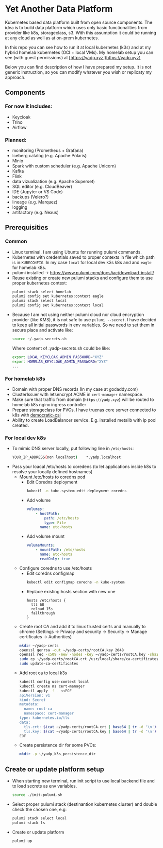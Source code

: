 # Yet Another Data Platform
Kubernetes based data platform built from open source components. The idea is to build data platform which uses only basic functionalities from provider like k8s, storageclass, s3. With this assumption it could be running at any cloud as well as at on-prem kubernetes.

In this repo you can see how to run it at local kubernetes (k3s) and at my hybrid homelab kubernetes (OCI + local VMs). My homelab setup you can see (with guest permissions) at [https://yadp.xyz](https://yadp.xyz)

Below you can find description of how I have prepared my setup. It is not generic instruction, so you can modify whatever you wish or replicaty my approach.


## Components

### For now it includes:
* Keycloak
* Trino
* Airflow
### Planned:
* monitoring (Prometheus + Grafana)
* Iceberg catalog (e.g. Apache Polaris)
* Minio
* Spark with custom scheduler (e.g. Apache Unicorn)
* Kafka
* Flink
* data vizualization (e.g. Apache Superset)
* SQL editor (e.g. CloudBeaver)
* IDE (Jupyter or VS Code)
* backups (Velero?)
* lineage (e.g. Marquez)
* logging
* artifactory (e.g. Nexus)

## Prerequisities

### Common
* Linux terminal. I am using Ubuntu for running pulumi commands.
* Kubernetes with credentials saved to proper contexts in file which path is in `KUBECONFIG`. In my case `local` for local dev k3s k8s and and `eagle` for homelab k8s.
* pulumi installed -> https://www.pulumi.com/docs/iac/download-install/
* Reuse existing or create new pulumi stacks and configure them to use proper kubernetes context:
    ```bash
    pulumi stack select homelab
    pulumi config set kubernetes:context eagle
    pulumi stack select local
    pulumi config set kubernetes:context local
    ```
* Because I am not using neither pulumi cloud nor cloud encryption provider (like KMS), it is not safe to use `pulumi --secret`. I have decided to keep all initial passwords in env variables. So we need to set them in secure place and activate like:
    ```bash
    source ~/.yadp-secrets.sh
    ```
    Where content of .yadp-secrets.sh could be like:
    ```bash
    export LOCAL_KEYCLOAK_ADMIN_PASSWORD="XYZ"
    export HOMELAB_KEYCLOAK_ADMIN_PASSWORD="XYZ"
    ...
    ```

### For homelab k8s
* Domain with proper DNS records (In my case at godaddy.com)
* ClusterIssuer with letsencrypt ACME in `cert-manager` namespace.
* Make sure that traffic from domain (`https://yadp.xyz`) will be routed to homelab k8s nginx ingress controller
* Prepare storageclass for PVCs. I have truenas core server connected to k8s with [democratic-csi](https://github.com/democratic-csi/democratic-csi)
* Ability to create LoadBalancer service. E.g. installed metallb with ip pool created.

### For local dev k8s
* To mimic DNS server locally, put following line in `/etc/hosts`:
    ```bash
    YOUR_IP_ADDRESS(non localhost)    *.yadp.localhost
    ```
* Pass your loacal /etc/hosts to coredens (to let applications inside k8s to resolve your locally defined hostnames)
    * Mount /etc/hosts to coredns pod
        * Edit Coredns deployment
            ```bash
            kubectl -n kube-system edit deployment coredns
            ```
        * Add volume
            ```yml
            volumes:
                - hostPath:
                    path: /etc/hosts
                    type: File
                  name: etc-hosts
            ```
        * Add volume mount
            ```yml
            volumeMounts:
                - mountPath: /etc/hosts
                  name: etc-hosts
                  readOnly: true
            ```
    * Configure coredns to use /etc/hosts
        * Edit coredns configmap
            ```bash
            kubectl edit configmap coredns -n kube-system
            ```
        * Replace existing hosts section with new one
            ```
            hosts /etc/hosts {
              ttl 60
              reload 15s
              fallthrough
            }
            ```
    * Create root CA and add it to linux trusted certs and manually to chrome (Settings -> Privacy and security -> Security -> Manage certificates -> Authorities)
        ```bash
        mkdir ~/yadp-certs
        openssl genrsa -out ~/yadp-certs/rootCA.key 2048
        openssl req -x509 -new -nodes -key ~/yadp-certs/rootCA.key -sha256 -days 1024 -out ~/yadp-certs/rootCA.crt
        sudo cp ~/yadp-certs/rootCA.crt /usr/local/share/ca-certificates/yadp-rootCA.crt
        sudo update-ca-certificates
        ```
    * Add root ca to local k3s
        ```bash
        kubectl config use-context local
        kubectl create ns cert-manager
        kubectl apply -f - <<EOF
        apiVersion: v1
        kind: Secret
        metadata:
          name: root-ca
          namespace: cert-manager
        type: kubernetes.io/tls
        data:
          tls.crt: $(cat ~/yadp-certs/rootCA.crt | base64 | tr -d '\n')
          tls.key: $(cat ~/yadp-certs/rootCA.key | base64 | tr -d '\n')
        EOF

        ```
    * Create persistence dir for some PVCs:
        ```bash
        mkdir -p ~/yadp_k3s_persistence_dir
        ```

## Create or update platform setup
* When starting new terminal, run init script to use local backend file and to load secrets as env variables.
    ```bash
    source ./init-pulumi.sh
    ```
* Select proper pulumi stack (destinantion kubernetes cluster) and double check the chosen one, e.g:
    ```bash
    pulumi stack select local
    pulumi stack ls
    ```
* Create or update platform
    ```bash
    pulumi up
    ```
